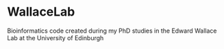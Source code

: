 # WallaceLab
Bioinformatics code created during my PhD studies in the Edward Wallace Lab at the University of Edinburgh
